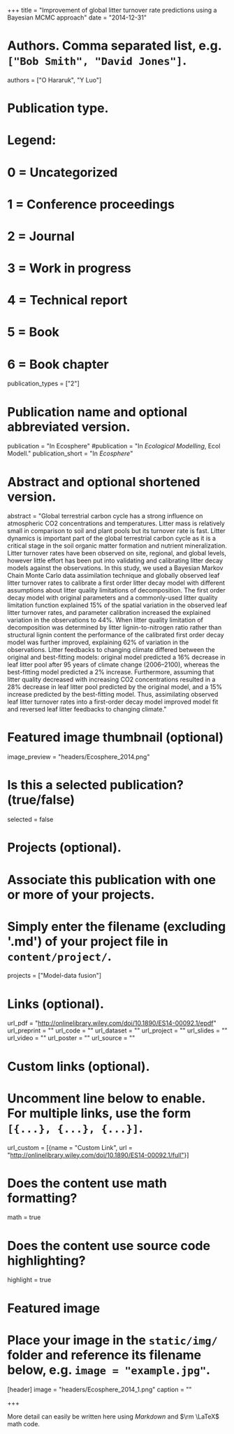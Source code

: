 +++
title = "Improvement of global litter turnover rate predictions using a Bayesian MCMC approach"
date = "2014-12-31"

# Authors. Comma separated list, e.g. `["Bob Smith", "David Jones"]`.
authors = ["O Hararuk", "Y Luo"]

# Publication type.
# Legend:
# 0 = Uncategorized
# 1 = Conference proceedings
# 2 = Journal
# 3 = Work in progress
# 4 = Technical report
# 5 = Book
# 6 = Book chapter
publication_types = ["2"]

# Publication name and optional abbreviated version.
publication = "In Ecosphere"
#publication = "In *Ecological Modelling*, Ecol Modell."
publication_short = "In *Ecosphere*"

# Abstract and optional shortened version.
abstract = "Global terrestrial carbon cycle has a strong influence on atmospheric CO2 concentrations and temperatures. Litter mass is relatively small in comparison to soil and plant pools but its turnover rate is fast. Litter dynamics is important part of the global terrestrial carbon cycle as it is a critical stage in the soil organic matter formation and nutrient mineralization. Litter turnover rates have been observed on site, regional, and global levels, however little effort has been put into validating and calibrating litter decay models against the observations. In this study, we used a Bayesian Markov Chain Monte Carlo data assimilation technique and globally observed leaf litter turnover rates to calibrate a first order litter decay model with different assumptions about litter quality limitations of decomposition. The first order decay model with original parameters and a commonly-used litter quality limitation function explained 15% of the spatial variation in the observed leaf litter turnover rates, and parameter calibration increased the explained variation in the observations to 44%. When litter quality limitation of decomposition was determined by litter lignin-to-nitrogen ratio rather than structural lignin content the performance of the calibrated first order decay model was further improved, explaining 62% of variation in the observations. Litter feedbacks to changing climate differed between the original and best-fitting models: original model predicted a 16% decrease in leaf litter pool after 95 years of climate change (2006–2100), whereas the best-fitting model predicted a 2% increase. Furthermore, assuming that litter quality decreased with increasing CO2 concentrations resulted in a 28% decrease in leaf litter pool predicted by the original model, and a 15% increase predicted by the best-fitting model. Thus, assimilating observed leaf litter turnover rates into a first-order decay model improved model fit and reversed leaf litter feedbacks to changing climate."

# Featured image thumbnail (optional)
image_preview = "headers/Ecosphere_2014.png"

# Is this a selected publication? (true/false)
selected = false

# Projects (optional).
#   Associate this publication with one or more of your projects.
#   Simply enter the filename (excluding '.md') of your project file in `content/project/`.
projects = ["Model-data fusion"]

# Links (optional).
url_pdf = "http://onlinelibrary.wiley.com/doi/10.1890/ES14-00092.1/epdf"
url_preprint = ""
url_code = ""
url_dataset = ""
url_project = ""
url_slides = ""
url_video = ""
url_poster = ""
url_source = ""

# Custom links (optional).
#   Uncomment line below to enable. For multiple links, use the form `[{...}, {...}, {...}]`.
url_custom = [{name = "Custom Link", url = "http://onlinelibrary.wiley.com/doi/10.1890/ES14-00092.1/full"}]

# Does the content use math formatting?
math = true

# Does the content use source code highlighting?
highlight = true

# Featured image
# Place your image in the `static/img/` folder and reference its filename below, e.g. `image = "example.jpg"`.
[header]
image = "headers/Ecosphere_2014_1.png"
caption = ""

+++

More detail can easily be written here using *Markdown* and $\rm \LaTeX$ math code.
